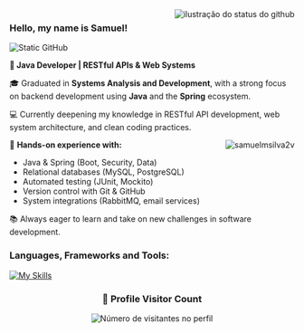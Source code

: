 <img align='right' src="https://github-readme-stats.vercel.app/api?username=samuelmsilva2v&show_icons=true&title_color=783c00&text_color=af552e&icon_color=783c00&bg_color=f8efd4&cache_seconds=2300" alt="ilustração do status do github">


### Hello, my name is Samuel!

<img src="https://img.shields.io/static/v1?label=Overview&message=SamuelMaciel&color=f8efd4&style=for-the-badge&logo=GitHub" alt="Static GitHub">

**🚀 Java Developer | RESTful APIs & Web Systems**

🎓 Graduated in **Systems Analysis and Development**, with a strong focus on backend development using **Java** and the **Spring** ecosystem.

💻 Currently deepening my knowledge in RESTful API development, web system architecture, and clean coding practices.

<p><img align="right" src="https://github-readme-stats.vercel.app/api/top-langs?username=samuelmsilva2v&show_icons=true&theme=merko&locale=en&layout=compact&bg_color=f8efd4&title_color=783c00&text_color=af552e&icon_color=783c00" alt="samuelmsilva2v" /></p>

🔧 **Hands-on experience with:**
* Java & Spring (Boot, Security, Data)
* Relational databases (MySQL, PostgreSQL)
* Automated testing (JUnit, Mockito)
* Version control with Git & GitHub
* System integrations (RabbitMQ, email services)

📚 Always eager to learn and take on new challenges in software development.

<h3 align="left">Languages, Frameworks and Tools:</h3> 

<div align="left">
  
  [![My Skills](https://skillicons.dev/icons?i=java,spring,angular,mysql,postgres,mongodb,docker,rabbitmq,aws,azure&theme=light)](https://skillicons.dev)
  
</div> 

<div align="center">
  <h3><b>📍 Profile Visitor Count</b></h3>
</div>

<p align="center">
  <img
    src="https://profile-counter.glitch.me/samuelmsilva2v/count.svg"
    alt="Número de visitantes no perfil"
  />
</p>
